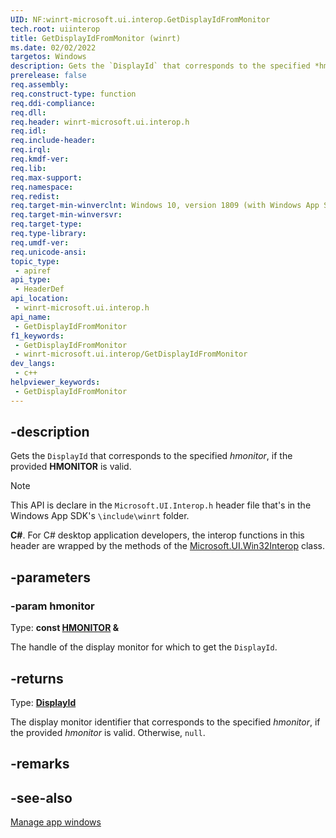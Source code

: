 ```yaml
---
UID: NF:winrt-microsoft.ui.interop.GetDisplayIdFromMonitor
tech.root: uiinterop
title: GetDisplayIdFromMonitor (winrt)
ms.date: 02/02/2022
targetos: Windows
description: Gets the `DisplayId` that corresponds to the specified *hmonitor*, if the provided **HMONITOR** is valid.
prerelease: false
req.assembly: 
req.construct-type: function
req.ddi-compliance: 
req.dll: 
req.header: winrt-microsoft.ui.interop.h
req.idl: 
req.include-header: 
req.irql: 
req.kmdf-ver: 
req.lib: 
req.max-support: 
req.namespace: 
req.redist: 
req.target-min-winverclnt: Windows 10, version 1809 (with Windows App SDK 1.0 Stable or later)
req.target-min-winversvr: 
req.target-type: 
req.type-library: 
req.umdf-ver: 
req.unicode-ansi: 
topic_type:
 - apiref
api_type:
 - HeaderDef
api_location:
 - winrt-microsoft.ui.interop.h
api_name:
 - GetDisplayIdFromMonitor
f1_keywords:
 - GetDisplayIdFromMonitor
 - winrt-microsoft.ui.interop/GetDisplayIdFromMonitor
dev_langs:
 - c++
helpviewer_keywords:
 - GetDisplayIdFromMonitor
---
```


## -description

Gets the `DisplayId` that corresponds to the specified *hmonitor*, if the provided **HMONITOR** is valid.

> [!NOTE]
> This API is declare in the `Microsoft.UI.Interop.h` header file that's in the Windows App SDK's `\include\winrt` folder.

**C#**. For C# desktop application developers, the interop functions in this header are wrapped by the methods of the [Microsoft.UI.Win32Interop](/windows/apps/winui/winui3/cs-interop-apis/microsoft.ui/microsoft.ui.win32interop) class.

## -parameters

### -param hmonitor

Type: **const [HMONITOR](/windows/win32/winprog/windows-data-types) \&**

The handle of the display monitor for which to get the `DisplayId`.

## -returns

Type: **[DisplayId](/windows/windows-app-sdk/api/winrt/microsoft.ui.displayid)**

The display monitor identifier that corresponds to the specified *hmonitor*, if the provided *hmonitor* is valid. Otherwise, `null`.

## -remarks

## -see-also

[Manage app windows](/windows/apps/windows-app-sdk/windowing/windowing-overview)
